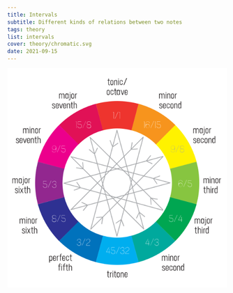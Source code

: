 ```yaml
---
title: Intervals
subtitle: Different kinds of relations between two notes
tags: theory
list: intervals
cover: theory/chromatic.svg
date: 2021-09-15
---
```


![svg](./chromatic.svg)
